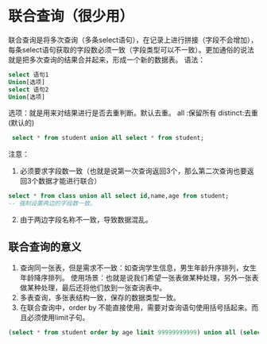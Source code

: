 # 联合查询（很少用）
联合查询是将多次查询（多条select语句），在记录上进行拼接（字段不会增加），每条select语句获取的字段数必须一致（字段类型可以不一致）。更加通俗的说法就是把多次查询的结果合并起来，形成一个新的数据表。
语法：
```sql
select 语句1
Union[选项]
select 语句2
Union[选项]
```
选项：就是用来对结果进行是否去重判断。默认去重。
all :保留所有
distinct:去重(默认的)
```sql
 select * from student union all select * from student;
```

注意：
1. 必须要求字段数一致（也就是说第一次查询返回3个，那么第二次查询也要返回3个数据才能进行联合）
```sql
select * from class union all select id,name,age from student;
-- 强制设置两边的字段数一致。
```
2. 由于两边字段名称不一致，导致数据混乱。

## 联合查询的意义
1. 查询同一张表，但是需求不一致：如查询学生信息，男生年龄升序排列，女生年龄降序排列。
使用场景：也就是说我们希望一张表做某种处理，另外一张表做某种处理，最后还将他们放到一张查询表中。
2. 多表查询，多张表结构一致，保存的数据类型一致。
3. 在联合查询中，order by 不能直接使用，需要对查询语句使用括号括起来。而且必须使用limit子句。
```sql
(select * from student order by age limit 99999999999) union all (select * from student order by age desc limit 99999999999999)
```